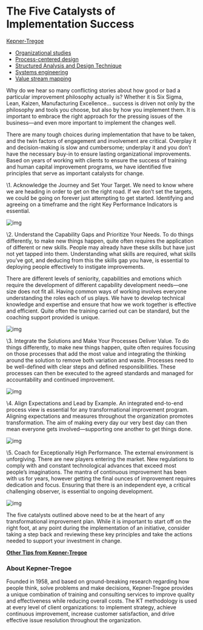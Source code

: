 # The Five Catalysts of Implementation Success

[Kepner-Tregoe](https://kepner-tregoe.com/blogs/the-five-catalysts-of-implementation-success/)

- [Organizational studies](https://en.wikipedia.org/wiki/Organizational_studies)
- [Process-centered design](https://en.wikipedia.org/wiki/Process-centered_design)
- [Structured Analysis and Design Technique](https://en.wikipedia.org/wiki/Structured_Analysis_and_Design_Technique)
- [Systems engineering](https://en.wikipedia.org/wiki/Systems_engineering)
- [Value stream mapping](https://en.wikipedia.org/wiki/Value_stream_mapping)

Why do we hear so many conflicting stories about how good or bad a particular improvement philosophy actually is? Whether it is Six Sigma, Lean, Kaizen, Manufacturing Excellence… success is driven not only by the philosophy and tools you choose, but also by how you implement them. It is important to embrace the right approach for the pressing issues of the business—and even more important to implement the changes well.

There are many tough choices during implementation that have to be taken, and the twin factors of engagement and involvement are critical. Overplay it and decision-making is slow and cumbersome; underplay it and you don’t have the necessary buy-in to ensure lasting organizational improvements.
Based on years of working with clients to ensure the success of training and human capital improvement programs, we have identified five principles that serve as important catalysts for change.

\1. Acknowledge the Journey and Set Your Target. We need to know where we are heading in order to get on the right road. If we don’t set the targets, we could be going on forever just attempting to get started. Identifying and agreeing on a timeframe and the right Key Performance Indicators is essential.

![img](https://dev.kepner-tregoe.com/wp-content/uploads/2021/10/1.jpg)

\2. Understand the Capability Gaps and Prioritize Your Needs. To do things differently, to make new things happen, quite often requires the application of different or new skills. People may already have these skills but have just not yet tapped into them. Understanding what skills are required, what skills you’ve got, and deducing from this the skills gap you have, is essential to deploying people effectively to instigate improvements.

There are different levels of seniority, capabilities and emotions which require the development of different capability development needs—one size does not fit all. Having common ways of working involves everyone understanding the roles each of us plays. We have to develop technical knowledge and expertise and ensure that how we work together is effective and efficient. Quite often the training carried out can be standard, but the coaching support provided is unique.

![img](https://dev.kepner-tregoe.com/wp-content/uploads/2021/10/2-1.jpg)

\3. Integrate the Solutions and Make Your Processes Deliver Value. To do things differently, to make new things happen, quite often requires focusing on those processes that add the most value and integrating the thinking around the solution to remove both variation and waste. Processes need to be well-defined with clear steps and defined responsibilities. These processes can then be executed to the agreed standards and managed for accountability and continued improvement.

![img](https://dev.kepner-tregoe.com/wp-content/uploads/2021/10/3-2.jpg)

\4. Align Expectations and Lead by Example. An integrated end-to-end process view is essential for any transformational improvement program. Aligning expectations and measures throughout the organization promotes transformation. The aim of making every day our very best day can then mean everyone gets involved—supporting one another to get things done.

![img](https://dev.kepner-tregoe.com/wp-content/uploads/2021/10/4.jpg)

\5. Coach for Exceptionally High Performance. The external environment is unforgiving. There are new players entering the market. New regulations to comply with and constant technological advances that exceed most people’s imaginations. The mantra of continuous improvement has been with us for years, however getting the final ounces of improvement requires dedication and focus. Ensuring that there is an independent eye, a critical challenging observer, is essential to ongoing development.

![img](https://dev.kepner-tregoe.com/wp-content/uploads/2021/10/5.jpg)

The five catalysts outlined above need to be at the heart of any transformational improvement plan. While it is important to start off on the right foot, at any point during the implementation of an initiative, consider taking a step back and reviewing these key principles and take the actions needed to support your investment in change.

[**Other Tips from Kepner-Tregoe**](https://kepner-tregoe.com/blogs/master-change-by-building-core-skills/)

### 

### About Kepner-Tregoe

Founded in 1958, and based on ground-breaking research regarding how people think, solve problems and make decisions, Kepner-Tregoe provides a unique combination of training and consulting services to improve quality and effectiveness while reducing overall costs. The KT methodology is used at every level of client organizations: to implement strategy, achieve continuous improvement, increase customer satisfaction, and drive effective issue resolution throughout the organization.